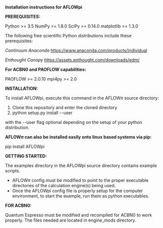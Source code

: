 **Installation instructions for AFLOWpi**

**PREREQUISITES:**

Python     >= 3.5 
NumPy      >= 1.8.0
SciPy      >= 0.14.0
matplotlib >= 1.3.0

The following free scientific Python distributions include these prerequisites:

*Continuum Anaconda*
https://www.anaconda.com/products/individual

*Enthought Canopy*
https://assets.enthought.com/downloads/edm/

**For ACBN0 and PAOFLOW capabilities:**

PAOFLOW >= 2.0.10
mpi4py >= 2.0

**INSTALLATION:**

To install AFLOWpi, execute this command in the AFLOW$\pi$ source directory:

1. Clone this repository and enter the cloned directory
2. python setup.py install --user

with the --user flag optional depending on the setup of your python distribution.

**AFLOW$\pi$ can also be installed easily onto linux based systems via pip:**

pip install AFLOWpi

**GETTING STARTED:**
 
The examples directory in the AFLOWpi source directory contains example scripts. 
- AFLOW$\pi$ config must be modified to point to the proper executable directories of the calculation engine(s) being used. 
- Once the AFLOWpi config file is properly setup for the computer environment, to start the example, run them as python executables. 


**FOR ACBN0:**

Quantum Espresso must be modified and recompiled for ACBN0 to work properly. The files needed are located in engine_mods directory. 
